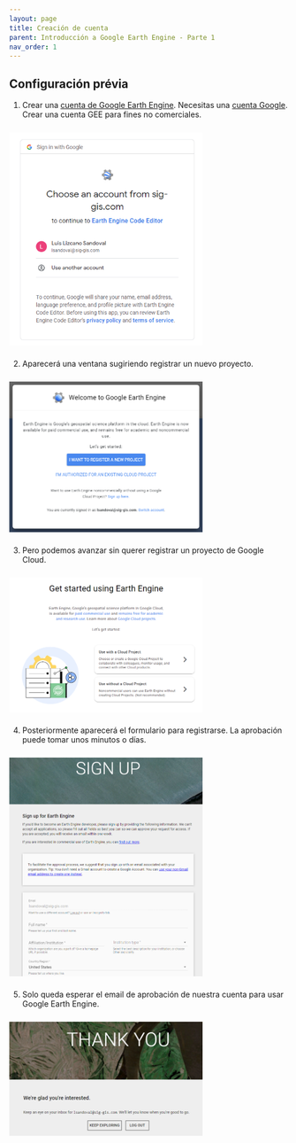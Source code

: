 ```yaml
---
layout: page
title: Creación de cuenta
parent: Introducción a Google Earth Engine - Parte 1
nav_order: 1
---
```


## Configuración prévia

1. Crear una [cuenta de Google Earth Engine](https://code.earthengine.google.com/register). Necesitas una [cuenta Google](https://accounts.google.com/signup). Crear una cuenta GEE para fines no comerciales.

<img align="center" src="../../images/intro-gee/01_fig1.png" vspace="10" width="350">

2. Aparecerá una ventana sugiriendo registrar un nuevo proyecto.

<img align="center" src="../../images/intro-gee/01_fig2.png" vspace="10" width="350">

3. Pero podemos avanzar sin querer registrar un proyecto de Google Cloud.

<img align="center" src="../../images/intro-gee/01_fig3.png" vspace="10" width="350">

4. Posteriormente aparecerá el formulario para registrarse. La aprobación puede tomar unos minutos o días.

<img align="center" src="../../images/intro-gee/01_fig4.png" vspace="10" width="350">

5. Solo queda esperar el email de aprobación de nuestra cuenta para usar Google Earth Engine.

<img align="center" src="../../images/intro-gee/01_fig5.png" vspace="10" width="350">

